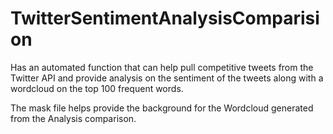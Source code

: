 # TwitterSentimentAnalysisComparision
Has an automated function that can help pull competitive tweets from the Twitter API and provide analysis on the sentiment of the tweets along with a wordcloud on the top 100 frequent words. 

The mask file helps provide the background for the Wordcloud generated from the Analysis comparison.
